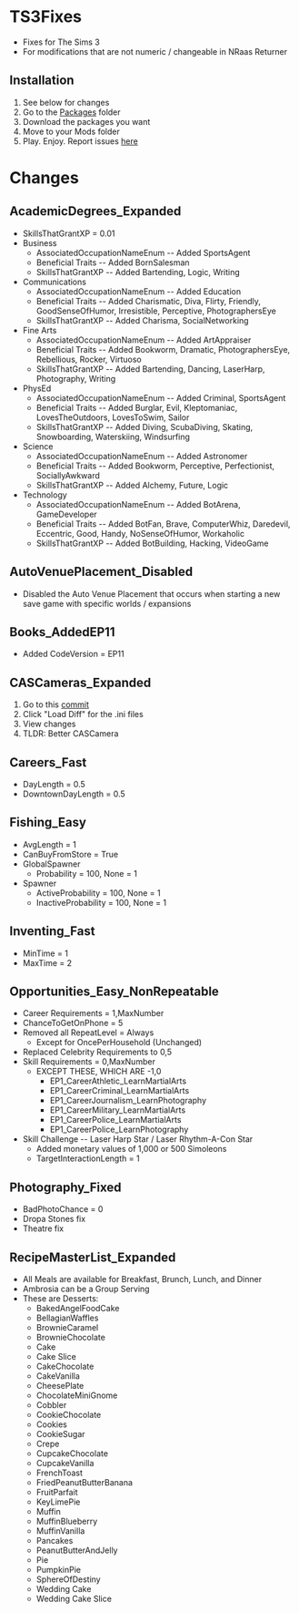 # TS3Fixes

+ Fixes for The Sims 3
+ For modifications that are not numeric / changeable in NRaas Returner

## Installation

1. See below for changes
2. Go to the [Packages](https://github.com/VMPYRC/TS3Fixes/tree/main/Packages) folder
3. Download the packages you want
4. Move to your Mods folder
5. Play. Enjoy. Report issues [here](https://github.com/VMPYRC/TS3Fixes/issues)

# Changes

## AcademicDegrees_Expanded

+ SkillsThatGrantXP = 0.01
+ Business
  + AssociatedOccupationNameEnum -- Added SportsAgent
  + Beneficial Traits -- Added BornSalesman
  + SkillsThatGrantXP -- Added Bartending, Logic, Writing
+ Communications
  + AssociatedOccupationNameEnum -- Added Education
  + Beneficial Traits -- Added Charismatic, Diva, Flirty, Friendly, GoodSenseOfHumor, Irresistible, Perceptive, PhotographersEye
  + SkillsThatGrantXP -- Added Charisma, SocialNetworking
+ Fine Arts
  + AssociatedOccupationNameEnum -- Added ArtAppraiser
  + Beneficial Traits -- Added Bookworm, Dramatic, PhotographersEye, Rebellious, Rocker, Virtuoso
  + SkillsThatGrantXP -- Added Bartending, Dancing, LaserHarp, Photography, Writing
+ PhysEd
  + AssociatedOccupationNameEnum -- Added Criminal, SportsAgent
  + Beneficial Traits -- Added Burglar, Evil, Kleptomaniac, LovesTheOutdoors, LovesToSwim, Sailor
  + SkillsThatGrantXP -- Added Diving, ScubaDiving, Skating, Snowboarding, Waterskiing, Windsurfing
+ Science
  + AssociatedOccupationNameEnum -- Added Astronomer
  + Beneficial Traits -- Added Bookworm, Perceptive, Perfectionist, SociallyAwkward
  + SkillsThatGrantXP -- Added Alchemy, Future, Logic
+ Technology
  + AssociatedOccupationNameEnum -- Added BotArena, GameDeveloper
  + Beneficial Traits -- Added BotFan, Brave, ComputerWhiz, Daredevil, Eccentric, Good, Handy, NoSenseOfHumor, Workaholic
  + SkillsThatGrantXP -- Added BotBuilding, Hacking, VideoGame

## AutoVenuePlacement_Disabled

+ Disabled the Auto Venue Placement that occurs when starting a new save game with specific worlds / expansions

## Books_AddedEP11

+ Added CodeVersion = EP11

## CASCameras_Expanded

1. Go to this [commit](https://github.com/VMPYRC/TS3Fixes/commit/4f57d42f38897ad548ce2b233fc442d56cdc1564)
2. Click "Load Diff" for the .ini files
3. View changes
4. TLDR: Better CASCamera

## Careers_Fast

+ DayLength = 0.5
+ DowntownDayLength = 0.5

## Fishing_Easy

+ AvgLength = 1
+ CanBuyFromStore = True
+ GlobalSpawner
  + Probability = 100, None = 1
+ Spawner
  + ActiveProbability = 100, None = 1
  + InactiveProbability = 100, None = 1

## Inventing_Fast

+ MinTime = 1
+ MaxTime = 2

## Opportunities_Easy_NonRepeatable

+ Career Requirements = 1,MaxNumber
+ ChanceToGetOnPhone = 5
+ Removed all RepeatLevel = Always
  + Except for OncePerHousehold (Unchanged)
+ Replaced Celebrity Requirements to 0,5
+ Skill Requirements = 0,MaxNumber
  + EXCEPT THESE, WHICH ARE -1,0
    + EP1_CareerAthletic_LearnMartialArts
    + EP1_CareerCriminal_LearnMartialArts
    + EP1_CareerJournalism_LearnPhotography
    + EP1_CareerMilitary_LearnMartialArts
    + EP1_CareerPolice_LearnMartialArts
    + EP1_CareerPolice_LearnPhotography
+ Skill Challenge -- Laser Harp Star / Laser Rhythm-A-Con Star
  + Added monetary values of 1,000 or 500 Simoleons
  + TargetInteractionLength = 1

## Photography_Fixed

+ BadPhotoChance = 0
+ Dropa Stones fix
+ Theatre fix

## RecipeMasterList_Expanded

+ All Meals are available for Breakfast, Brunch, Lunch, and Dinner
+ Ambrosia can be a Group Serving
+ These are Desserts:
  + BakedAngelFoodCake
  + BellagianWaffles
  + BrownieCaramel
  + BrownieChocolate
  + Cake
  + Cake Slice
  + CakeChocolate
  + CakeVanilla
  + CheesePlate
  + ChocolateMiniGnome
  + Cobbler
  + CookieChocolate
  + Cookies
  + CookieSugar
  + Crepe
  + CupcakeChocolate
  + CupcakeVanilla
  + FrenchToast
  + FriedPeanutButterBanana
  + FruitParfait
  + KeyLimePie
  + Muffin
  + MuffinBlueberry
  + MuffinVanilla
  + Pancakes
  + PeanutButterAndJelly
  + Pie
  + PumpkinPie
  + SphereOfDestiny
  + Wedding Cake
  + Wedding Cake Slice
